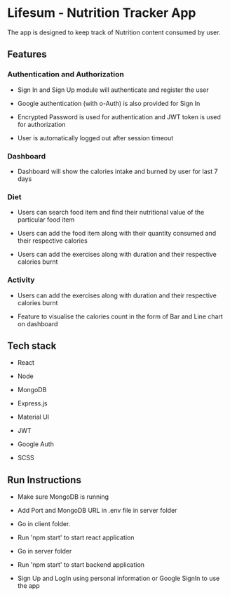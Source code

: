 # Lifesum - Nutrition Tracker App

The app is designed to keep track of Nutrition content consumed by user.

## Features

### Authentication and Authorization

- Sign In and Sign Up module will authenticate and register the user

- Google authentication (with o-Auth) is also provided for Sign In

- Encrypted Password is used for authentication and JWT token is used for authorization

- User is automatically logged out after session timeout

### Dashboard

- Dashboard will show the calories intake and burned by user for last 7 days

### Diet

- Users can search food item and find their nutritional value of the particular food item

- Users can add the food item along with their quantity consumed and their respective calories

- Users can add the exercises along with duration and their respective calories burnt

### Activity

- Users can add the exercises along with duration and their respective calories burnt

- Feature to visualise the calories count in the form of Bar and Line chart on dashboard

## Tech stack

- React

- Node

- MongoDB

- Express.js

- Material UI

- JWT

- Google Auth

- SCSS

## Run Instructions

- Make sure MongoDB is running

- Add Port and MongoDB URL in .env file in server folder

- Go in client folder.

- Run 'npm start' to start react application

- Go in server folder

- Run 'npm start' to start backend application

- Sign Up and LogIn using personal information or Google SignIn to use the app
